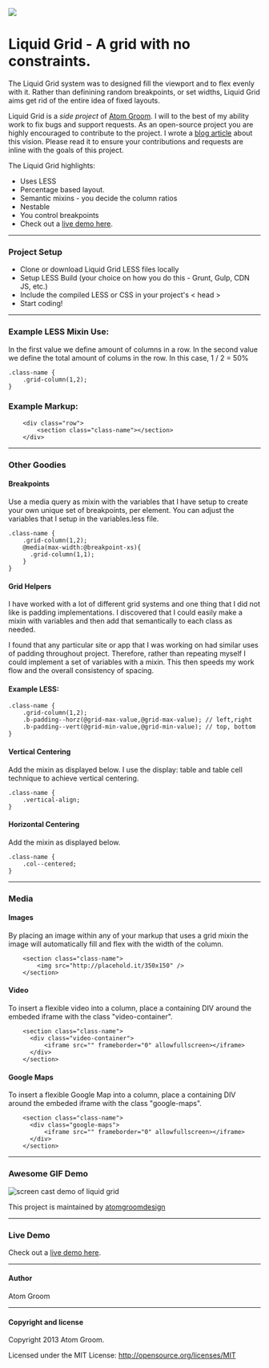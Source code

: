 
![](http://atomgroomdesign.github.io/liquid-grid/img/Liquid-Grid-Logo.png)

# Liquid Grid - A grid with no constraints.

The Liquid Grid system was to designed fill the viewport and to flex evenly with it. Rather than definining random breakpoints, or set widths, Liquid Grid aims get rid of the entire idea of fixed layouts.

Liquid Grid is a _side project_ of [Atom Groom](http://www.atomgroom.com). I will to the best of my ability work to fix bugs and support requests.  As an open-source project you are highly encouraged to contribute to the project.  I wrote a [blog article](http://www.atomgroom.com/thoughts/the-return-of-full-width-design) about this vision.  Please read it to ensure your contributions and requests are inline with the goals of this project.

The Liquid Grid highlights:

*   Uses LESS
*   Percentage based layout.
*   Semantic mixins - you decide the column ratios
*   Nestable
*   You control breakpoints
*   Check out a [live demo here](http://atomgroomdesign.github.io/liquid-grid/demo/).


* * *

### Project Setup 

* Clone or download Liquid Grid LESS files locally
* Setup LESS Build (your choice on how you do this - Grunt, Gulp, CDN JS, etc.)
* Include the compiled LESS or CSS in your project's < head > 
* Start coding!

* * *

### Example LESS Mixin Use:

In the first value we define amount of columns in a row.  In the second value we define the total amount of colums in the row.  In this case, 1 / 2 = 50%

```
.class-name {
	.grid-column(1,2);
}
```

### Example Markup:

```
	<div class="row">
		<section class="class-name"></section>
	</div>
```

* * *

### Other Goodies

#### Breakpoints
Use a media query as mixin with the variables that I have setup to create your own unique set of breakpoints, per element. You can adjust the variables that I setup in the variables.less file.

```
.class-name {
	.grid-column(1,2);
    @media(max-width:@breakpoint-xs){
      .grid-column(1,1);
    }
}
```

#### Grid Helpers

I have worked with a lot of different grid systems and one thing that I did not like is padding implementations. I discovered that I could easily make a mixin with variables and then add that semantically to each class as needed.

I found that any particular site or app that I was working on had similar uses of padding throughout project.  Therefore, rather than repeating myself I could implement a set of variables with a mixin. This then speeds my work flow and the overall consistency of spacing.

#### Example LESS:

```
.class-name {
	.grid-column(1,2);
	.b-padding--horz(@grid-max-value,@grid-max-value); // left,right
	.b-padding--vert(@grid-min-value,@grid-min-value); // top, bottom
}
```

#### Vertical Centering

Add the mixin as displayed below. I use the display: table and table cell technique to achieve vertical centering. 

```
.class-name {
	.vertical-align;
}
```

#### Horizontal Centering

Add the mixin as displayed below. 

```
.class-name {
	.col--centered;
}
```

* * *

### Media

#### Images

By placing an image within any of your markup that uses a grid mixin the image will automatically fill and flex with the width of the column.

```
	<section class="class-name">
		<img src="http://placehold.it/350x150" />
	</section>
```

#### Video

To insert a flexible video into a column, place a containing DIV around the embeded iframe with the class "video-container".

```
	<section class="class-name">
      <div class="video-container">
          <iframe src="" frameborder="0" allowfullscreen></iframe>
      </div>
    </section>
```

#### Google Maps

To insert a flexible Google Map into a column, place a containing DIV around the embeded iframe with the class "google-maps".

```
	<section class="class-name">
      <div class="google-maps">
          <iframe src="" frameborder="0" allowfullscreen></iframe>
      </div>
    </section>
```    

* * *

### Awesome GIF Demo

![screen cast demo of liquid grid](http://atomgroomdesign.github.io/liquid-grid/img/liquid-grid-screencast.gif)

This project is maintained by [atomgroomdesign](https://github.com/atomgroomdesign)

* * *

### Live Demo
Check out a [live demo here](http://atomgroomdesign.github.io/liquid-grid/demo/).

* * *


#### Author

Atom Groom

* * *

#### Copyright and license

Copyright 2013 Atom Groom.

Licensed under the MIT License:
http://opensource.org/licenses/MIT
    